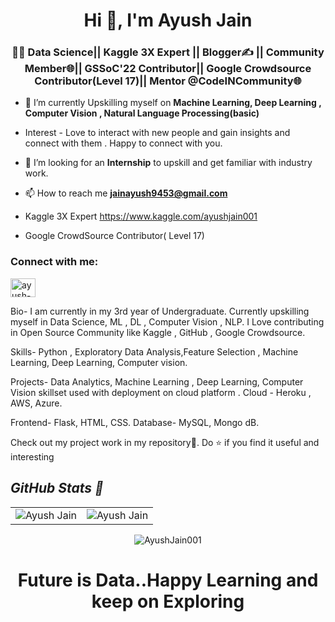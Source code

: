 <h1 align="center">Hi 👋, I'm Ayush Jain</h1>
<h3 align="center">👩‍💻 Data Science||  Kaggle 3X Expert || Blogger✍️ || Community Member🌐|| GSSoC'22 Contributor|| Google Crowdsource Contributor(Level 17)|| Mentor @CodeINCommunity🌐</h3>

- 🌱 I’m currently Upskilling myself on  **Machine Learning, Deep Learning , Computer Vision , Natural Language Processing(basic)**
- Interest - Love to interact with new people and gain insights and connect with them . Happy to connect with you.
-  🤝 I’m looking for an  **Internship** to upskill and get familiar with industry work.

- 📫 How to reach me **jainayush9453@gmail.com**


- Kaggle 3X Expert   https://www.kaggle.com/ayushjain001
- Google CrowdSource Contributor( Level 17)

<h3 align="left">Connect with me:</h3>
<p align="left">
<a href="https://www.linkedin.com/in/ayush-jain-001/" target="blank"><img align="center" src="https://raw.githubusercontent.com/rahuldkjain/github-profile-readme-generator/master/src/images/icons/Social/linked-in-alt.svg" alt="ayush-jain-001" height="30" width="40" /></a>
</p>

Bio-
I am currently in my 3rd year of Undergraduate.
Currently upskilling myself in Data Science, ML , DL , Computer Vision , NLP.
I Love contributing in Open Source Community like Kaggle , GitHub , Google Crowdsource.

Skills-
Python , Exploratory Data Analysis,Feature Selection , Machine Learning, Deep Learning, Computer vision.

Projects-
Data Analytics, Machine Learning , Deep Learning, Computer Vision skillset used with deployment on cloud platform .
Cloud - Heroku , AWS, Azure.

Frontend- Flask, HTML, CSS.
Database- MySQL, Mongo dB.

Check out my project work in my repository🙌. Do ⭐ if you find it useful and interesting


<p align="center">
<i><b><h2> GitHub Stats 👀</b></i></h2>
<table>
  <tr>
   
<td><img src="https://github-readme-stats.vercel.app/api?username=AyushJain001&include_all_commits=true&count_private=true&show_icons=true&line_height=20&title_color=7A7ADB&icon_color=2234AE&text_color=D3D3D3&bg_color=0,000000,130F40" alt="Ayush Jain" />
    <td><img src="https://github-readme-stats.vercel.app/api/top-langs?username=AyushJain001&show_icons=true&locale=en&layout=compact&title_color=7A7ADB&icon_color=2234AE&text_color=D3D3D3&bg_color=0,000000,130F40" alt="Ayush Jain" /></td>
  </tr>
</table>
<div align="center">
<p><img align="center" src="https://github-readme-streak-stats.herokuapp.com/?user=AyushJain001&theme=dark" alt="AyushJain001" /></p>
  </div>





<h1 align="center">Future is Data..Happy Learning and keep on Exploring </h1>





